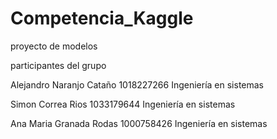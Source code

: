 # Competencia_Kaggle
proyecto de modelos

participantes del grupo

Alejandro Naranjo Cataño 1018227266  Ingeniería en sistemas

Simon Correa Rios 1033179644 Ingeniería en sistemas

Ana Maria Granada Rodas 1000758426 Ingeniería en sistemas
